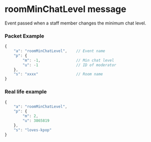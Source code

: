 # roomMinChatLevel message

Event passed when a staff member changes the minimum chat level.

### Packet Example

```js
{
    "a": "roomMinChatLevel",    // Event name
    "p": {
        "m": -1,                // Min chat level
        "u": -1                 // ID of moderator
    }, 
    "s": "xxxx"                 // Room name
}
```
### Real life example
```js
{
    "a": "roomMinChatLevel",
    "p": {
        "m": 2,
        "u": 3865819
    }, 
    "s": "loves-kpop"
}
```